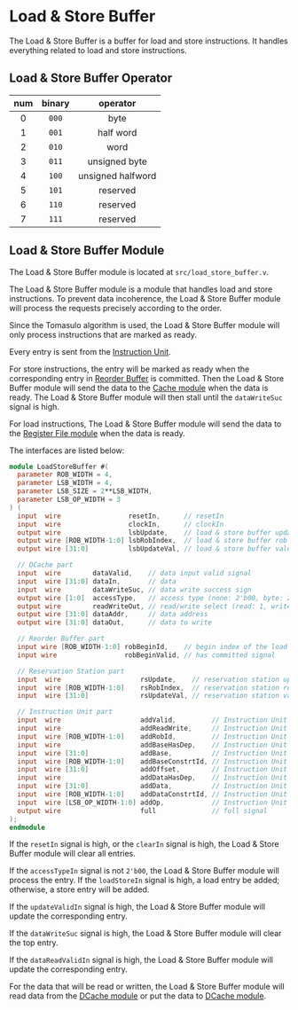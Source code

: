 # Load & Store Buffer

The Load & Store Buffer is a buffer for load and store instructions. It
handles everything related to load and store instructions.

## Load & Store Buffer Operator
| num | binary |     operator      |
|:---:|:------:|:-----------------:|
|  0  | `000`  |       byte        |
|  1  | `001`  |     half word     |
|  2  | `010`  |       word        |
|  3  | `011`  |   unsigned byte   |
|  4  | `100`  | unsigned halfword |
|  5  | `101`  |     reserved      |
|  6  | `110`  |     reserved      |
|  7  | `111`  |     reserved      |

## Load & Store Buffer Module

The Load & Store Buffer module is located at `src/load_store_buffer.v`.

The Load & Store Buffer module is a module that handles load and store
instructions. To prevent data incoherence, the Load & Store Buffer module
will process the requests precisely according to the order.

Since the Tomasulo algorithm is used, the Load & Store Buffer module will
only process instructions that are marked as ready.

Every entry is sent from the [Instruction Unit](instruction_unit.md).

For store instructions, the entry will be marked as ready when the
corresponding entry in [Reorder Buffer](reorder_buffer.md) is committed.
Then the Load & Store Buffer module will send the data to the
[Cache module](cache.md) when the data is ready. The Load & Store Buffer
module will then stall until the `dataWriteSuc` signal is high.

For load instructions, The Load & Store Buffer module will send the data
to the [Register File module](register_file.md) when the data is ready.

The interfaces are listed below:
```verilog
module LoadStoreBuffer #(
  parameter ROB_WIDTH = 4,
  parameter LSB_WIDTH = 4,
  parameter LSB_SIZE = 2**LSB_WIDTH,
  parameter LSB_OP_WIDTH = 3
) (
  input  wire                 resetIn,      // resetIn
  input  wire                 clockIn,      // clockIn
  output wire                 lsbUpdate,    // load & store buffer update signal
  output wire [ROB_WIDTH-1:0] lsbRobIndex,  // load & store buffer rob index
  output wire [31:0]          lsbUpdateVal, // load & store buffer value

  // DCache part
  input  wire        dataValid,    // data input valid signal
  input  wire [31:0] dataIn,       // data
  input  wire        dataWriteSuc, // data write success sign
  output wire [1:0]  accessType,   // access type (none: 2'b00, byte: 2'b01, half word: 2'b10, word: 2'b11)
  output wire        readWriteOut, // read/write select (read: 1, write: 0)
  output wire [31:0] dataAddr,     // data address
  output wire [31:0] dataOut,      // data to write

  // Reorder Buffer part
  input wire [ROB_WIDTH-1:0] robBeginId,    // begin index of the load & store buffer
  input wire                 robBeginValid, // has committed signal

  // Reservation Station part
  input  wire                    rsUpdate,    // reservation station update signal
  input  wire [ROB_WIDTH-1:0]    rsRobIndex,  // reservation station rob index
  input  wire [31:0]             rsUpdateVal, // reservation station value

  // Instruction Unit part
  input  wire                    addValid,         // Instruction Unit add valid signal
  input  wire                    addReadWrite,     // Instruction Unit read/write select
  input  wire [ROB_WIDTH-1:0]    addRobId,         // Instruction Unit rob index
  input  wire                    addBaseHasDep,    // Instruction Unit has dependency
  input  wire [31:0]             addBase,          // Instruction Unit add base addr
  input  wire [ROB_WIDTH-1:0]    addBaseConstrtId, // Instruction Unit add constraint index (RoB)
  input  wire [31:0]             addOffset,        // Instruction Unit add offset
  input  wire                    addDataHasDep,    // Instruction Unit has dependency
  input  wire [31:0]             addData,          // Instruction Unit add data
  input  wire [ROB_WIDTH-1:0]    addDataConstrtId, // Instruction Unit add constraint index (RoB)
  input  wire [LSB_OP_WIDTH-1:0] addOp,            // Instruction Unit add op
  output wire                    full              // full signal
);
endmodule
```

If the `resetIn` signal is high, or the `clearIn` signal is high, the
Load & Store Buffer module will clear all entries.

If the `accessTypeIn` signal is not `2'b00`, the Load & Store Buffer module
will process the entry. If the `loadStoreIn` signal is high, a load entry
be added; otherwise, a store entry will be added.

If the `updateValidIn` signal is high, the Load & Store Buffer module will
update the corresponding entry.

If the `dataWriteSuc` signal is high, the Load & Store Buffer module will
clear the top entry.

If the `dataReadValidIn` signal is high, the Load & Store Buffer module
will update the corresponding entry.

For the data that will be read or written, the Load & Store Buffer module
will read data from the [DCache module](cache.md#data-cache) or put the
data to [DCache module](cache.md#data-cache).
